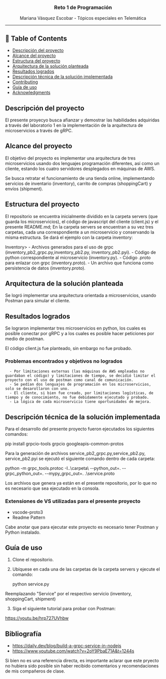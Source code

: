 

<h3 align="center">Reto 1 de Programación</h3>

<div align="center">

Mariana Vásquez Escobar - Tópicos especiales en Telemática

</div>

---

## 📝 Table of Contents

- [Descripción del proyecto](#about)
- [Alcance del proyecto](#getting_started)
- [Estructura del proyecto](#deployment)
- [Arquitectura de la solución planteada](#usage)
- [Resultados logrados](#built_using)
- [Descripción técnica de la solución implementada](../TODO.md)
- [Contributing](../CONTRIBUTING.md)
- [Guía de uso](#authors)
- [Acknowledgments](#acknowledgement)

## Descripción del proyecto <a name = "about"></a>

El presente proyecyo busca afianzar y demostrar las habilidades adquiridas a través del laboratorio 1 en la implementación de la arquitectura de microservicios a través de gRPC.

## Alcance del proyecto <a name = "getting_started"></a>

El objetivo del proyecto es implementar una arquitectura de tres microservicios usando dos lenguajes programación diferentes, así como un cliente, estando los cuatro servidores desplegados en máquinas de AWS.

Se busca retratar el funcionamiento de una tienda online, implementando servicios de inventario (inventory), carrito de compras (shoppingCart) y envíos (shipment).


## Estructura del proyecto <a name = "tests"></a>

El repositorio se encuentra inicialmente dividido en la carpeta servers (que guarda los microservicios), el código de javascript del cliente (client.js) y el presente README.md; En la carpeta servers se encuentran a su vez tres carpetas, cada una correspondiente a un microservicio y conservando la misma estructura. Se dará el ejemplo con la carpeta inventory:

Inventory>
    - Archivos generados para el uso de grpc (inventory_pb2_grpc.py,inventory_pb2.py, inventory_pb2.pyi).
    - Código de python correspondiente al microservicio (inventory.py).
    - Código .proto para enlazar con grpc (inventory.proto).
    - Un archivo que funciona como persistencia de datos (inventory.proto).



## Arquitectura de la solución planteada <a name="usage"></a>

Se logró implementar una arquitectura orientada a microservicios, usando Postman para simular el cliente.

## Resultados logrados <a name = "deployment"></a>

Se lograron implementar tres microservicios en python, los cuales es posible conectar por gRPC y a los cuales es posible hacer peticiones por medio de postman.

El código client.js fue planteado, sin embargo no fue probado.

  ### Problemas encontrados y objetivos no logrados
      - Por limitaciones externas (las máquinas de AWS empleadas no guardaban el código) y limitaciones de tiempo, se decidió limitar el proyecto con el uso de postman como canal de comunicación.
      - Se pedían dos lenguajes de programación en los microservicios, solo se desarollaron con uno.
      - El cliente, si bien fue creado, por limitaciones logísticas, de tiempo y de conocimiento, no fue debidamente ejecutado y probado.
      - La lógica de cada microservicio tiene oportunidades de mejora.


## Descripción técnica de la solución implementada <a name = "built_using"></a>

Para el desarrollo del presente proyecto fueron ejecutados los siguientes comandos:

pip install grpcio-tools grpcio googleapis-common-protos

Para la generación de archivos service_pb2_grpc.py,service_pb2.py, service_pb2.pyi se ejecutó el siguiente comando dentro de cada carpeta:

python -m grpc_tools.protoc -I..\carpeta\ --python_out=. --grpc_python_out=. --mypy_grpc_out=. .\service.proto

Los archivos que genera ya están en el presente repositorio, por lo que no es necesario que sea ejecutado en la consola.

  ### Extensiones de VS utilizadas para el presente proyecto
  - vscode-proto3
  - Readme Pattern

Cabe anotar que para ejecutar este proyecto es necesario tener Postman y Python instalado.

## Guía de uso <a name = "authors"></a>

1. Clone el repositorio.
2. Ubíquese en cada una de las carpetas de la carpeta servers y ejecute el comando:

    python service.py

Reemplazando "Service" por el respectivo servicio (inventory, shoppingCart, shipment)

3. Siga el siguiente tutorial para probar con Postman:

https://youtu.be/hrp727UVhbw

## Bibliografía <a name = "acknowledgement"></a>
- https://daily.dev/blog/build-a-grpc-service-in-nodejs
- https://www.youtube.com/watch?v=2oY9PbaE71A&t=1244s

Si bien no es una referencia directa, es importante aclarar que este pryecto no hubiera sido posible sin haber recibido comentarios y recomendaciones de mis compañeros de clase.
